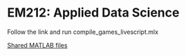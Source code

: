 # EM212: Applied Data Science

Follow the link and run compile_games_livescript.mlx

[Shared MATLAB files](https://drive.matlab.com/sharing/1cb724ed-2507-4a58-8691-acd0e419d680)